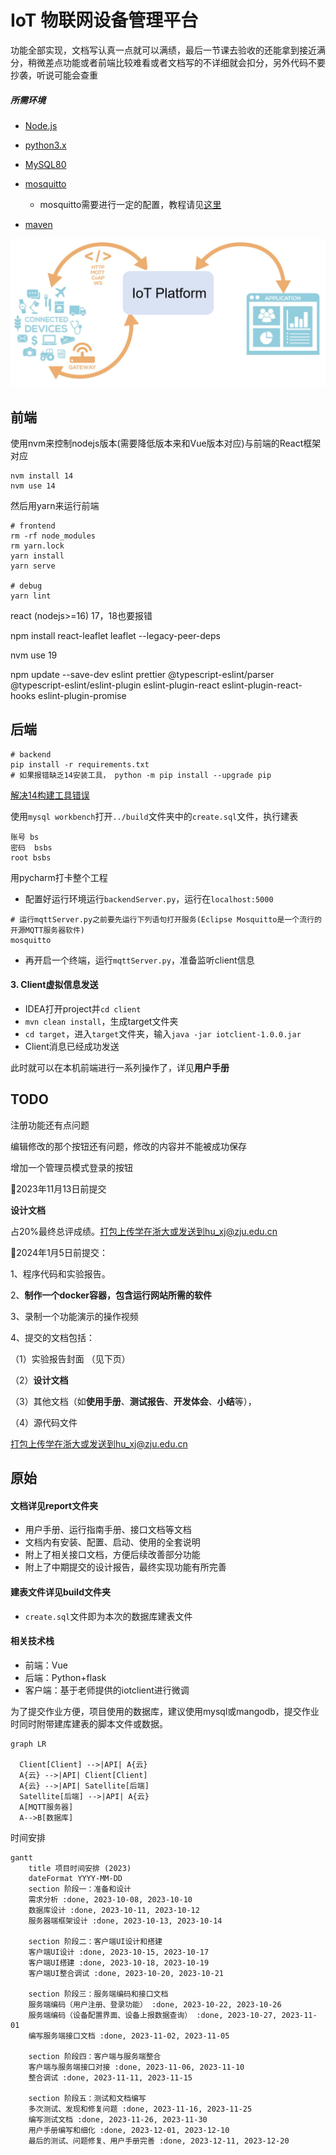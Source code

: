 # IoT 物联网设备管理平台



功能全部实现，文档写认真一点就可以满绩，最后一节课去验收的还能拿到接近满分，稍微差点功能或者前端比较难看或者文档写的不详细就会扣分，另外代码不要抄袭，听说可能会查重

#####  所需环境

+ [Node.js](https://nodejs.org/en/download)

+ [python3.x]( https://www.python.org/getit/)

+ [MySQL80](https://dev.mysql.com/downloads/mysql/)

+ [mosquitto](https://mosquitto.org/download/)

  + mosquitto需要进行一定的配置，教程请见[这里](https://www.cnblogs.com/dissun/p/10505007.html)

+ [maven](https://maven.apache.org/download.cgi)

<img src="report/pic/demo.png" style="zoom:60%;" />

## 前端

使用nvm来控制nodejs版本(需要降低版本来和Vue版本对应)与前端的React框架对应

```shell
nvm install 14
nvm use 14
```

然后用yarn来运行前端

```shell
# frontend
rm -rf node_modules
rm yarn.lock
yarn install
yarn serve

# debug
yarn lint
```





react (nodejs>=16) 17，18也要报错

npm install react-leaflet leaflet --legacy-peer-deps

nvm use 19

npm update --save-dev eslint prettier @typescript-eslint/parser @typescript-eslint/eslint-plugin eslint-plugin-react eslint-plugin-react-hooks eslint-plugin-promise

## 后端

```shell
# backend
pip install -r requirements.txt
# 如果报错缺乏14安装工具， python -m pip install --upgrade pip
```

[解决14构建工具错误](https://blog.csdn.net/u012637358/article/details/123214825)



使用`mysql workbench`打开`../build`文件夹中的`create.sql`文件，执行建表

```
账号 bs
密码  bsbs
root bsbs
```

用pycharm打卡整个工程

+ 配置好运行环境运行`backendServer.py`，运行在`localhost:5000`

```shell
# 运行mqttServer.py之前要先运行下列语句打开服务(Eclipse Mosquitto是一个流行的开源MQTT服务器软件)
mosquitto
```

+ 再开启一个终端，运行`mqttServer.py`，准备监听client信息

#### 3. Client虚拟信息发送

+ IDEA打开project并`cd client`
+ `mvn clean install`，生成target文件夹
+ `cd target`，进入`target`文件夹，输入`java -jar iotclient-1.0.0.jar`
+ Client消息已经成功发送



此时就可以在本机前端进行一系列操作了，详见**用户手册**

## TODO

注册功能还有点问题

编辑修改的那个按钮还有问题，修改的内容并不能被成功保存

增加一个管理员模式登录的按钮



🙅‍2023年11月13日前提交

**设计文档**

占20%最终总评成绩。打包上传学在浙大或发送到hu_xj@zju.edu.cn



🙅‍2024年1月5日前提交： 

1、程序代码和实验报告。 

2、**制作一个docker容器，包含运行网站所需的软件** 

3、录制一个功能演示的操作视频

4、提交的文档包括： 

（1）实验报告封面 （见下页） 

（2）**设计文档** 

（3）其他文档（如**使用手册**、**测试报告**、**开发体会**、**小结**等）， 

（4）源代码文件 

打包上传学在浙大或发送到hu_xj@zju.edu.cn



## 原始

#### 文档详见report文件夹

+ 用户手册、运行指南手册、接口文档等文档
+ 文档内有安装、配置、启动、使用的全套说明
+ 附上了相关接口文档，方便后续改善部分功能
+ 附上了中期提交的设计报告，最终实现功能有所完善

#### 建表文件详见build文件夹

+ `create.sql`文件即为本次的数据库建表文件

#### 相关技术栈

+ 前端：Vue
+ 后端：Python+flask
+ 客户端：基于老师提供的iotclient进行微调

 

为了提交作业方便，项目使用的数据库，建议使用mysql或mangodb，提交作业时同时附带建库建表的脚本文件或数据。 



```mermaid
graph LR

  Client[Client] -->|API| A{云}
  A{云} -->|API| Client[Client]
  A{云} -->|API| Satellite[后端]
  Satellite[后端] -->|API| A{云}
  A[MQTT服务器]
  A-->B[数据库]

```

时间安排

```mermaid
gantt
    title 项目时间安排 (2023)
    dateFormat YYYY-MM-DD
    section 阶段一：准备和设计
    需求分析 :done, 2023-10-08, 2023-10-10
    数据库设计 :done, 2023-10-11, 2023-10-12
    服务器端框架设计 :done, 2023-10-13, 2023-10-14

    section 阶段二：客户端UI设计和搭建
    客户端UI设计 :done, 2023-10-15, 2023-10-17
    客户端UI搭建 :done, 2023-10-18, 2023-10-19
    客户端UI整合调试 :done, 2023-10-20, 2023-10-21

    section 阶段三：服务端编码和接口文档
    服务端编码（用户注册、登录功能） :done, 2023-10-22, 2023-10-26
    服务端编码（设备配置界面、设备上报数据查询） :done, 2023-10-27, 2023-11-01
    编写服务端接口文档 :done, 2023-11-02, 2023-11-05

    section 阶段四：客户端与服务端整合
    客户端与服务端接口对接 :done, 2023-11-06, 2023-11-10
    整合调试 :done, 2023-11-11, 2023-11-15

    section 阶段五：测试和文档编写
    多次测试、发现和修复问题 :done, 2023-11-16, 2023-11-25
    编写测试文档 :done, 2023-11-26, 2023-11-30
    用户手册编写和细化 :done, 2023-12-01, 2023-12-10
    最后的测试、问题修复、用户手册完善 :done, 2023-12-11, 2023-12-20

```
